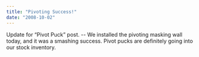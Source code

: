 ```yaml
---
title: "Pivoting Success!"
date: "2008-10-02"
---
```


Update for “Pivot Puck” post. -- We installed the pivoting masking wall today, and it was a smashing success. Pivot pucks are definitely going into our stock inventory.
